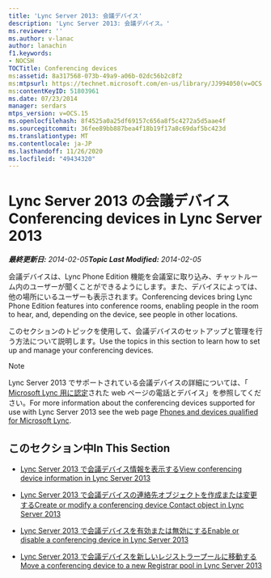 ```yaml
---
title: 'Lync Server 2013: 会議デバイス'
description: 'Lync Server 2013: 会議デバイス。'
ms.reviewer: ''
ms.author: v-lanac
author: lanachin
f1.keywords:
- NOCSH
TOCTitle: Conferencing devices
ms:assetid: 8a317568-073b-49a9-a06b-02dc56b2c8f2
ms:mtpsurl: https://technet.microsoft.com/en-us/library/JJ994050(v=OCS.15)
ms:contentKeyID: 51803961
ms.date: 07/23/2014
manager: serdars
mtps_version: v=OCS.15
ms.openlocfilehash: 8f4525a0a25df69157c656a8f5c4272a5d5aae4f
ms.sourcegitcommit: 36fee89bb887bea4f18b19f17a8c69daf5bc423d
ms.translationtype: MT
ms.contentlocale: ja-JP
ms.lasthandoff: 11/26/2020
ms.locfileid: "49434320"
---
```

# <a name="conferencing-devices-in-lync-server-2013"></a><span data-ttu-id="0c124-103">Lync Server 2013 の会議デバイス</span><span class="sxs-lookup"><span data-stu-id="0c124-103">Conferencing devices in Lync Server 2013</span></span>

<div data-xmlns="http://www.w3.org/1999/xhtml">

<div class="topic" data-xmlns="http://www.w3.org/1999/xhtml" data-msxsl="urn:schemas-microsoft-com:xslt" data-cs="https://msdn.microsoft.com/">

<div data-asp="https://msdn2.microsoft.com/asp">



</div>

<div id="mainSection">

<div id="mainBody"><span data-ttu-id="0c124-104">

<span> </span></span><span class="sxs-lookup"><span data-stu-id="0c124-104">

<span> </span></span></span>

<span data-ttu-id="0c124-105">_**最終更新日:** 2014-02-05_</span><span class="sxs-lookup"><span data-stu-id="0c124-105">_**Topic Last Modified:** 2014-02-05_</span></span>

<span data-ttu-id="0c124-106">会議デバイスは、Lync Phone Edition 機能を会議室に取り込み、チャットルーム内のユーザーが聞くことができるようにします。また、デバイスによっては、他の場所にいるユーザーも表示されます。</span><span class="sxs-lookup"><span data-stu-id="0c124-106">Conferencing devices bring Lync Phone Edition features into conference rooms, enabling people in the room to hear, and, depending on the device, see people in other locations.</span></span>

<span data-ttu-id="0c124-107">このセクションのトピックを使用して、会議デバイスのセットアップと管理を行う方法について説明します。</span><span class="sxs-lookup"><span data-stu-id="0c124-107">Use the topics in this section to learn how to set up and manage your conferencing devices.</span></span>

<div>


> [!NOTE]  
> <span data-ttu-id="0c124-108">Lync Server 2013 でサポートされている会議デバイスの詳細については、「 <A href="https://technet.microsoft.com/lync/gg278164.aspx">Microsoft Lync 用に認定</A>された web ページの電話とデバイス」を参照してください。</span><span class="sxs-lookup"><span data-stu-id="0c124-108">For more information about the conferencing devices supported for use with Lync Server 2013 see the web page <A href="https://technet.microsoft.com/lync/gg278164.aspx">Phones and devices qualified for Microsoft Lync</A>.</span></span>



</div>

<div>

## <a name="in-this-section"></a><span data-ttu-id="0c124-109">このセクション中</span><span class="sxs-lookup"><span data-stu-id="0c124-109">In This Section</span></span>

  - [<span data-ttu-id="0c124-110">Lync Server 2013 で会議デバイス情報を表示する</span><span class="sxs-lookup"><span data-stu-id="0c124-110">View conferencing device information in Lync Server 2013</span></span>](lync-server-2013-view-conferencing-device-information.md)

  - [<span data-ttu-id="0c124-111">Lync Server 2013 で会議デバイスの連絡先オブジェクトを作成または変更する</span><span class="sxs-lookup"><span data-stu-id="0c124-111">Create or modify a conferencing device Contact object in Lync Server 2013</span></span>](lync-server-2013-create-or-modify-a-conferencing-device-contact-object.md)

  - [<span data-ttu-id="0c124-112">Lync Server 2013 で会議デバイスを有効または無効にする</span><span class="sxs-lookup"><span data-stu-id="0c124-112">Enable or disable a conferencing device in Lync Server 2013</span></span>](lync-server-2013-enable-or-disable-a-conferencing-device.md)

  - [<span data-ttu-id="0c124-113">Lync Server 2013 で会議デバイスを新しいレジストラープールに移動する</span><span class="sxs-lookup"><span data-stu-id="0c124-113">Move a conferencing device to a new Registrar pool in Lync Server 2013</span></span>](lync-server-2013-move-a-conferencing-device-to-a-new-registrar-pool.md)

<span data-ttu-id="0c124-114"></div>

</div>

<span> </span>

</div>

</div>

</span><span class="sxs-lookup"><span data-stu-id="0c124-114"></div>

</div>

<span> </span>

</div>

</div>

</span></span></div>
